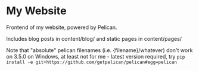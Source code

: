 # My Website

Frontend of my website, powered by Pelican.

Includes blog posts in content/blog/ and static pages in content/pages/

Note that "absolute" pelican filenames (i.e. {filename}/whatever) don't work on 3.5.0 on Windows, at least not for me - latest version required, try `pip install -e git+https://github.com/getpelican/pelican#egg=pelican`
